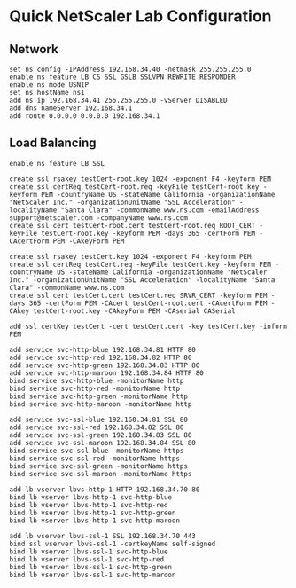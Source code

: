 # Quick NetScaler Lab Configuration

## Network
	
	set ns config -IPAddress 192.168.34.40 -netmask 255.255.255.0
	enable ns feature LB CS SSL GSLB SSLVPN REWRITE RESPONDER
	enable ns mode USNIP
	set ns hostName ns1
	add ns ip 192.168.34.41 255.255.255.0 -vServer DISABLED
	add dns nameServer 192.168.34.1
	add route 0.0.0.0 0.0.0.0 192.168.34.1

## Load Balancing
	
	enable ns feature LB SSL
	
	create ssl rsakey testCert-root.key 1024 -exponent F4 -keyform PEM
	create ssl certReq testCert-root.req -keyFile testCert-root.key -keyform PEM -countryName US -stateName California -organizationName "NetScaler Inc." -organizationUnitName "SSL Acceleration" -localityName "Santa Clara" -commonName www.ns.com -emailAddress support@netscaler.com -companyName www.ns.com
	create ssl cert testCert-root.cert testCert-root.req ROOT_CERT -keyFile testCert-root.key -keyform PEM -days 365 -certForm PEM -CAcertForm PEM -CAkeyForm PEM

	create ssl rsakey testCert.key 1024 -exponent F4 -keyform PEM
	create ssl certReq testCert.req -keyFile testCert.key -keyform PEM -countryName US -stateName California -organizationName "NetScaler Inc." -organizationUnitName "SSL Acceleration" -localityName "Santa Clara" -commonName www.ns.com
	create ssl cert testCert.cert testCert.req SRVR_CERT -keyform PEM -days 365 -certForm PEM -CAcert testCert-root.cert -CAcertForm PEM -CAkey testCert-root.key -CAkeyForm PEM -CAserial CASerial

	add ssl certKey testCert -cert testCert.cert -key testCert.key -inform PEM
	
	add service svc-http-blue 192.168.34.81 HTTP 80
	add service svc-http-red 192.168.34.82 HTTP 80
	add service svc-http-green 192.168.34.83 HTTP 80
	add service svc-http-maroon 192.168.34.84 HTTP 80
	bind service svc-http-blue -monitorName http
	bind service svc-http-red -monitorName http
	bind service svc-http-green -monitorName http
	bind service svc-http-maroon -monitorName http

	add service svc-ssl-blue 192.168.34.81 SSL 80
	add service svc-ssl-red 192.168.34.82 SSL 80
	add service svc-ssl-green 192.168.34.83 SSL 80
	add service svc-ssl-maroon 192.168.34.84 SSL 80
	bind service svc-ssl-blue -monitorName https
	bind service svc-ssl-red -monitorName https
	bind service svc-ssl-green -monitorName https
	bind service svc-ssl-maroon -monitorName https

	add lb vserver lbvs-http-1 HTTP 192.168.34.70 80
	bind lb vserver lbvs-http-1 svc-http-blue
	bind lb vserver lbvs-http-1 svc-http-red
	bind lb vserver lbvs-http-1 svc-http-green
	bind lb vserver lbvs-http-1 svc-http-maroon
	
	add lb vserver lbvs-ssl-1 SSL 192.168.34.70 443
	bind ssl vserver lbvs-ssl-1 -certkeyName self-signed
	bind lb vserver lbvs-ssl-1 svc-http-blue
	bind lb vserver lbvs-ssl-1 svc-http-red
	bind lb vserver lbvs-ssl-1 svc-http-green
	bind lb vserver lbvs-ssl-1 svc-http-maroon

